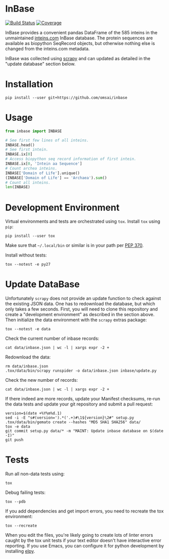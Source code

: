 # InBase

[![Build Status](https://travis-ci.org/omsai/inbase.svg?branch=master)](https://travis-ci.org/omsai/inbase)
[![Coverage](https://codecov.io/gh/omsai/inbase/graphs/badge.svg)](https://codecov.io/gh/omsai/inbase)

InBase provides a convenient pandas DataFrame of the 585 inteins in
the unmaintained [inteins.com](http://inteins.com) InBase database.
The protein sequences are available as biopython SeqRecord objects,
but otherwise nothing else is changed from the inteins.com metadata.

InBase was collected using [scrapy](https://scrapy.org) and can
updated as detailed in the "update database" section below.

# Installation

    pip install --user git+https://github.com/omsai/inbase

# Usage

``` python
from inbase import INBASE

# See first few lines of all inteins.
INBASE.head()
# See first intein.
INBASE.ix[0]
# Access biopython seq record information of first intein.
INBASE.ix[0, 'Intein aa Sequence']
# Count archea inteins.
INBASE['Domain of Life'].unique()
(INBASE['Domain of Life'] == 'Archaea').sum()
# Count all inteins.
len(INBASE)
```

# Development Environment

Virtual environments and tests are orchestrated using `tox`.  Install
`tox` using `pip`:

    pip install --user tox

Make sure that `~/.local/bin` or similar is in your path per
[PEP 370](https://www.python.org/dev/peps/pep-0370/).

Install without tests:

    tox --notest -e py27

# Update DataBase

Unfortunately `scrapy` does not provide an update function to check
against the existing JSON data.  One has to redownload the database,
but which only takes a few seconds.  First, you will need to clone
this repository and create a "development environment" as described in
the section above.  Then initialize the data environment with the
`scrapy` extras package:

    tox --notest -e data

Check the current number of inbase records:

    cat data/inbase.json | wc -l | xargs expr -2 +

Redownload the data:

    rm data/inbase.json
    .tox/data/bin/scrapy runspider -o data/inbase.json inbase/update.py

Check the new number of records:

    cat data/inbase.json | wc -l | xargs expr -2 +

If there indeed are more records, update your Manifest checksums,
re-run the data tests and update your git repository and submit a pull
request:

    version=$(date +%Y%m%d.1)
    sed -i -E "s#(version=').*('.+)#\1${version}\2#" setup.py
    .tox/data/bin/gemato create --hashes "MD5 SHA1 SHA256" data/
    tox -e data
    git commit setup.py data/* -m "MAINT: Update inbase database on $(date -I)"
	git push

# Tests

Run all non-data tests using:

    tox

Debug failing tests:

    tox --pdb

If you add dependencies and get import errors, you need to recreate
the tox environment:

    tox --recreate

When you edit the files, you're likely going to create lots of linter
errors caught by the tox unit tests if your text editor doesn't have
interactive error reporting.  If you use Emacs, you can configure it
for python development by installing
[elpy](https://github.com/jorgenschaefer/elpy).
